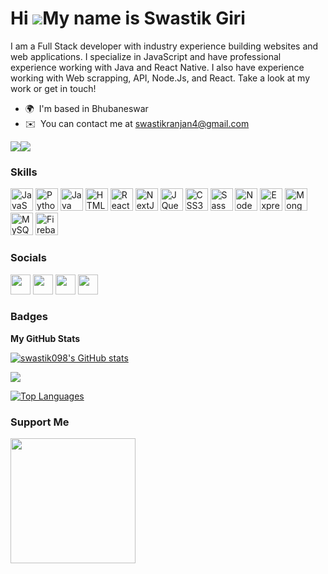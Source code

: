 Hi ![](https://user-images.githubusercontent.com/18350557/176309783-0785949b-9127-417c-8b55-ab5a4333674e.gif)My name is Swastik Giri
====================================================================================================================================

I am a Full Stack developer with industry experience building websites and web applications. I specialize in JavaScript and have professional experience working with Java and React Native. I also have experience working with Web scrapping, API, Node.Js, and React. Take a look at my work or get in touch!

* 🌍  I'm based in Bhubaneswar
* ✉️  You can contact me at [swastikranjan4@gmail.com](mailto:swastikranjan4@gmail.com)

<a href="https://www.twitter.com/swastikkk77" target="_blank" rel="noreferrer"><img
src="https://img.shields.io/twitter/follow/swastikkk77?logo=twitter&style=for-the-badge&color=84cc16&labelColor=0f172a"
/></a><a href="https://www.github.com/swastik098" target="_blank" rel="noreferrer"><img
src="https://img.shields.io/github/followers/swastik098?logo=github&style=for-the-badge&color=84cc16&labelColor=0f172a" /></a>

### Skills

<p align="left">
<a href="https://developer.mozilla.org/en-US/docs/Web/JavaScript" target="_blank" rel="noreferrer"><img src="https://raw.githubusercontent.com/danielcranney/readme-generator/main/public/icons/skills/javascript-colored.svg" width="36" height="36" alt="JavaScript" /></a>
<a href="https://www.python.org/" target="_blank" rel="noreferrer"><img src="https://raw.githubusercontent.com/danielcranney/readme-generator/main/public/icons/skills/python-colored.svg" width="36" height="36" alt="Python" /></a>
<a href="https://www.oracle.com/java/" target="_blank" rel="noreferrer"><img src="https://raw.githubusercontent.com/danielcranney/readme-generator/main/public/icons/skills/java-colored.svg" width="36" height="36" alt="Java" /></a>
<a href="https://developer.mozilla.org/en-US/docs/Glossary/HTML5" target="_blank" rel="noreferrer"><img src="https://raw.githubusercontent.com/danielcranney/readme-generator/main/public/icons/skills/html5-colored.svg" width="36" height="36" alt="HTML5" /></a>
<a href="https://reactjs.org/" target="_blank" rel="noreferrer"><img src="https://raw.githubusercontent.com/danielcranney/readme-generator/main/public/icons/skills/react-colored.svg" width="36" height="36" alt="React" /></a>
<a href="https://nextjs.org/docs" target="_blank" rel="noreferrer"><img src="https://raw.githubusercontent.com/danielcranney/readme-generator/main/public/icons/skills/nextjs-colored-dark.svg" width="36" height="36" alt="NextJs" /></a>
<a href="https://jquery.com/" target="_blank" rel="noreferrer"><img src="https://raw.githubusercontent.com/danielcranney/readme-generator/main/public/icons/skills/jquery-colored.svg" width="36" height="36" alt="JQuery" /></a>
<a href="https://www.w3.org/TR/CSS/#css" target="_blank" rel="noreferrer"><img src="https://raw.githubusercontent.com/danielcranney/readme-generator/main/public/icons/skills/css3-colored.svg" width="36" height="36" alt="CSS3" /></a>
<a href="https://sass-lang.com/" target="_blank" rel="noreferrer"><img src="https://raw.githubusercontent.com/danielcranney/readme-generator/main/public/icons/skills/sass-colored.svg" width="36" height="36" alt="Sass" /></a>
<a href="https://nodejs.org/en/" target="_blank" rel="noreferrer"><img src="https://raw.githubusercontent.com/danielcranney/readme-generator/main/public/icons/skills/nodejs-colored.svg" width="36" height="36" alt="NodeJS" /></a>
<a href="https://expressjs.com/" target="_blank" rel="noreferrer"><img src="https://raw.githubusercontent.com/danielcranney/readme-generator/main/public/icons/skills/express-colored-dark.svg" width="36" height="36" alt="Express" /></a>
<a href="https://www.mongodb.com/" target="_blank" rel="noreferrer"><img src="https://raw.githubusercontent.com/danielcranney/readme-generator/main/public/icons/skills/mongodb-colored.svg" width="36" height="36" alt="MongoDB" /></a>
<a href="https://www.mysql.com/" target="_blank" rel="noreferrer"><img src="https://raw.githubusercontent.com/danielcranney/readme-generator/main/public/icons/skills/mysql-colored.svg" width="36" height="36" alt="MySQL" /></a>
<a href="https://firebase.google.com/" target="_blank" rel="noreferrer"><img src="https://raw.githubusercontent.com/danielcranney/readme-generator/main/public/icons/skills/firebase-colored.svg" width="36" height="36" alt="Firebase" /></a>
</p>


### Socials

<p align="left"> <a href="https://www.github.com/swastik098" target="_blank" rel="noreferrer"><img src="https://img.icons8.com/3d-fluency/94/github.png" width="32" height="32" /></a> <a href="http://www.instagram.com/swastikkk_77" target="_blank" rel="noreferrer"><img src="https://raw.githubusercontent.com/danielcranney/readme-generator/main/public/icons/socials/instagram.svg" width="32" height="32" /></a> <a href="https://www.linkedin.com/in/swastik-ranjan-giri-5b785a1a0" target="_blank" rel="noreferrer"><img src="https://raw.githubusercontent.com/danielcranney/readme-generator/main/public/icons/socials/linkedin.svg" width="32" height="32" /></a> <a href="https://www.twitter.com/swastikkk77" target="_blank" rel="noreferrer"><img src="https://raw.githubusercontent.com/danielcranney/readme-generator/main/public/icons/socials/twitter.svg" width="32" height="32" /></a></p>

### Badges

<b>My GitHub Stats</b>

<a href="http://www.github.com/swastik098"><img src="https://github-readme-stats.vercel.app/api?username=swastik098&show_icons=true&hide=&count_private=true&title_color=ef4444&text_color=0891b2&icon_color=84cc16&bg_color=0f172a&hide_border=true&show_icons=true" alt="swastik098's GitHub stats" /></a>

<a href="http://www.github.com/swastik098"><img src="https://github-readme-streak-stats.herokuapp.com/?user=swastik098&stroke=0891b2&background=0f172a&ring=ef4444&fire=ef4444&currStreakNum=0891b2&currStreakLabel=ef4444&sideNums=0891b2&sideLabels=0891b2&dates=0891b2&hide_border=true" /></a>

<a href="https://github.com/swastik098" align="left"><img src="https://github-readme-stats.vercel.app/api/top-langs/?username=swastik098&langs_count=10&title_color=ef4444&text_color=0891b2&icon_color=84cc16&bg_color=0f172a&hide_border=true&locale=en&custom_title=Top%20%Languages" alt="Top Languages" /></a>

### Support Me

<a href="https://www.buymeacoffee.com/swastikran7"><img src="https://cdn.buymeacoffee.com/buttons/v2/default-yellow.png" width="200" /></a>
